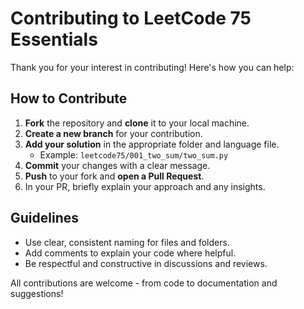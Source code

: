 # Contributing to LeetCode 75 Essentials

Thank you for your interest in contributing! Here's how you can help:

## How to Contribute

1. **Fork** the repository and **clone** it to your local machine.
2. **Create a new branch** for your contribution.
3. **Add your solution** in the appropriate folder and language file.
   - Example: `leetcode75/001_two_sum/two_sum.py`
4. **Commit** your changes with a clear message.
5. **Push** to your fork and **open a Pull Request**.
6. In your PR, briefly explain your approach and any insights.

## Guidelines

- Use clear, consistent naming for files and folders.
- Add comments to explain your code where helpful.
- Be respectful and constructive in discussions and reviews.

All contributions are welcome - from code to documentation and suggestions!